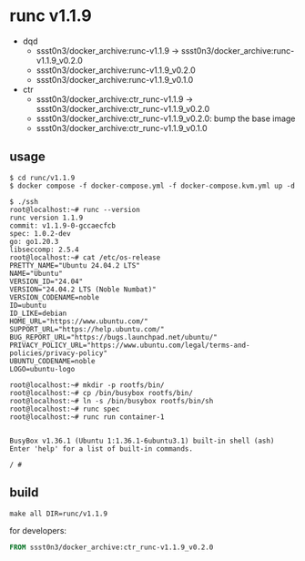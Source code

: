 # runc v1.1.9

* dqd
    * ssst0n3/docker_archive:runc-v1.1.9 -> ssst0n3/docker_archive:runc-v1.1.9_v0.2.0
    * ssst0n3/docker_archive:runc-v1.1.9_v0.2.0
    * ssst0n3/docker_archive:runc-v1.1.9_v0.1.0
* ctr
    * ssst0n3/docker_archive:ctr_runc-v1.1.9 -> ssst0n3/docker_archive:ctr_runc-v1.1.9_v0.2.0
    * ssst0n3/docker_archive:ctr_runc-v1.1.9_v0.2.0: bump the base image
    * ssst0n3/docker_archive:ctr_runc-v1.1.9_v0.1.0

## usage

```shell
$ cd runc/v1.1.9
$ docker compose -f docker-compose.yml -f docker-compose.kvm.yml up -d
```

```shell
$ ./ssh
root@localhost:~# runc --version
runc version 1.1.9
commit: v1.1.9-0-gccaecfcb
spec: 1.0.2-dev
go: go1.20.3
libseccomp: 2.5.4
root@localhost:~# cat /etc/os-release 
PRETTY_NAME="Ubuntu 24.04.2 LTS"
NAME="Ubuntu"
VERSION_ID="24.04"
VERSION="24.04.2 LTS (Noble Numbat)"
VERSION_CODENAME=noble
ID=ubuntu
ID_LIKE=debian
HOME_URL="https://www.ubuntu.com/"
SUPPORT_URL="https://help.ubuntu.com/"
BUG_REPORT_URL="https://bugs.launchpad.net/ubuntu/"
PRIVACY_POLICY_URL="https://www.ubuntu.com/legal/terms-and-policies/privacy-policy"
UBUNTU_CODENAME=noble
LOGO=ubuntu-logo
```

```shell
root@localhost:~# mkdir -p rootfs/bin/
root@localhost:~# cp /bin/busybox rootfs/bin/
root@localhost:~# ln -s /bin/busybox rootfs/bin/sh
root@localhost:~# runc spec
root@localhost:~# runc run container-1


BusyBox v1.36.1 (Ubuntu 1:1.36.1-6ubuntu3.1) built-in shell (ash)
Enter 'help' for a list of built-in commands.

/ # 
```

## build

```shell
make all DIR=runc/v1.1.9
```

for developers:

```dockerfile
FROM ssst0n3/docker_archive:ctr_runc-v1.1.9_v0.2.0
```
